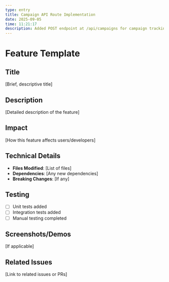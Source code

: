 ```yaml
---
type: entry
title: Campaign API Route Implementation
date: 2025-09-05
time: 11:21:17
description: Added POST endpoint at /api/campaigns for campaign tracking and submission handling with error handling and JSON response structure
---
```


# Feature Template

## Title
[Brief, descriptive title]

## Description
[Detailed description of the feature]

## Impact
[How this feature affects users/developers]

## Technical Details
- **Files Modified**: [List of files]
- **Dependencies**: [Any new dependencies]
- **Breaking Changes**: [If any]

## Testing
- [ ] Unit tests added
- [ ] Integration tests added
- [ ] Manual testing completed

## Screenshots/Demos
[If applicable]

## Related Issues
[Link to related issues or PRs] 